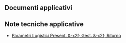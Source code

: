 ## Documenti applicativi

## Note tecniche applicative
- [Parametri Logistici Present. &-x2f; Gest. &-x2f; Ritorno](Sorgenti/DOC/TA/B£AMO/P5BASE_N1)
